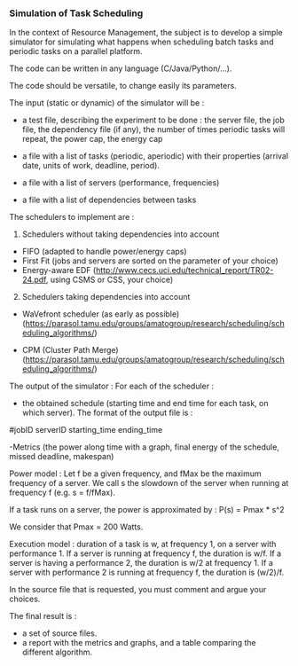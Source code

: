 ### Simulation of Task Scheduling 

In the context of Resource Management, the subject is to develop a simple simulator for simulating what happens when scheduling batch tasks and periodic tasks on a parallel platform. 

The code can be written in any language (C/Java/Python/…). 

The code should be versatile, to change easily its parameters. 

The input (static or dynamic) of the simulator will be : 

- a test file, describing the experiment to be done : the server file, the job file, the dependency file (if any), the number of times periodic tasks will repeat, the power cap, the energy cap

- a file with a list of tasks (periodic, aperiodic) with their properties (arrival date, units of work, deadline, period). 

- a file with a list of servers (performance, frequencies)

- a file with a list of dependencies between tasks

The schedulers to implement are : 

1) Schedulers without taking dependencies into account 

- FIFO (adapted to handle power/energy caps) 
- First Fit (jobs and servers are sorted on the parameter of your choice) 
- Energy-aware EDF (http://www.cecs.uci.edu/technical_report/TR02-24.pdf, using CSMS or CSS, your choice) 

2) Schedulers taking dependencies into account 

- WaVefront scheduler (as early as possible) (https://parasol.tamu.edu/groups/amatogroup/research/scheduling/scheduling_algorithms/)

- CPM (Cluster Path Merge) (https://parasol.tamu.edu/groups/amatogroup/research/scheduling/scheduling_algorithms/)


The output of the simulator : For each of the scheduler : 

- the obtained schedule (starting time and end time for each task, on which server). The format of the output file is :

#jobID serverID starting_time ending_time 

-Metrics (the power along time with a graph, final energy of the schedule, missed deadline, makespan) 


Power model : Let f be a given frequency, and fMax be the maximum frequency of a server. We call s the slowdown of the server when running at frequency f (e.g. s = f/fMax). 

If a task runs on a server, the power is approximated by : P(s) = Pmax * s^2 

We consider that Pmax = 200 Watts. 

Execution model : duration of a task is w, at frequency 1, on a server with performance 1. If a server is running at frequency f, the duration is w/f. If a server is having a performance 2, the duration is w/2 at frequency 1. If a server with performance 2 is running at frequency f, the duration is (w/2)/f.

In the source file that is requested, you must comment and argue your choices. 

The final result is : 

- a set of source files. 
- a report with the metrics and graphs, and a table comparing the different algorithm. 